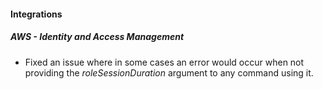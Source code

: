 
#### Integrations

##### AWS - Identity and Access Management

- Fixed an issue where in some cases an error would occur when not providing the *roleSessionDuration* argument to any command using it.

